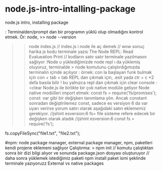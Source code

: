 # node.js-intro-intalling-package
node.js intro, installing package

: Terminalden/prompt dan bir programın yüklü olup olmadığını kontrol etmek.
Ör: node, >> node --version
>> node index.js // index.js i node ile aç demek // wow sonuç harika js kodu terminale yazsı 
The Node REPL: Read Evalueation Print // kodların satır satır terminale yazılmasını sağlıyor
:Node u yüklediğimizde node repl ı da yüklemiş oluyoruz, terminalde > node komutunu çalıştırdığımızda terminalin içinde açılıyor
: örnek: con la başlayan funk bulmak için con + tab + tab
 REPL dan çıkmak için, .exit yada ctr + c *2 defa basıla bilir ! bu yalnızca repl dan çıkmak için
 clear console : >clear
 Node.js ile birlikte bir çok native modüle geliyor
Node native modülleri import etmek:
const fs = require('fs/promises');
const: var gibi bir değişken tanımlama yön. Ancak constant sonradan değiştirilemez
const, sadece es versiyon 6 da var uyarı   verirse yorum satırı olarak aşağıdaki satırı eklememiz gerekiyor.
//jshint esversion:6 
fs= file sisteme refere edecek bir değişken olarak atadık
//jshint esversion:6
const fs = require('fs');

fs.copyFileSync("file1.txt", "file2.txt");

#npm: node package manager, external package manager, npm, paketleri kendi projene eklemeni sağlıyor
Çalıştırma: > npm init // komutu çalıştıktan sonra bir dizi bilgi alıyor ve sonunda package.json dosyası oluşturuyor // daha sonra yüklemek istediğimiz paketi npm install paket ismi şeklinde terminale yazıyoruzz 
External vs native packages


